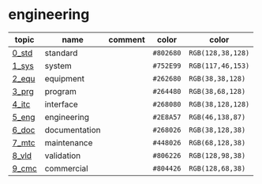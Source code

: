 # engineering

| topic             | name          | comment       |color      |color              |
| -----             | ----          | -------       |---        |---                |
| [0_std][eng_0_std]    | standard      |               |`#802680`  |`RGB(128,38,128)`  |
| [1_sys][eng_1_sys]    | system        |               |`#752E99`  |`RGB(117,46,153)`  |
| [2_equ][eng_2_equ]    | equipment     |               |`#262680`  |`RGB(38,38,128)`   |
| [3_prg][eng_3_prg]    | program       |               |`#264480`  |`RGB(38,68,128)`   |
| [4_itc][eng_4_ifc]    | interface     |               |`#268080`  |`RGB(38,128,128)`  |
| [5_eng][eng_5_eng]    | engineering   |               |`#2E8A57`  |`RGB(46,138,87)`   |
| [6_doc][eng_6_doc]    | documentation |               |`#268026`  |`RGB(38,128,38)`   |
| [7_mtc][eng_7_mtc]    | maintenance   |               |`#448026`  |`RGB(68,128,38)`   |
| [8_vld][eng_8_vld]    | validation    |               |`#806226`  |`RGB(128,98,38)`   |
| [9_cmc][eng_9_cmc]    | commercial    |               |`#804426`  |`RGB(128,68,38)`   |

[eng_0_std]: ./0_std/README.md
[eng_1_sys]: ./1_sys/README.md
[eng_2_equ]: ./2_equ/README.md
[eng_3_prg]: ./3_prg/README.md
[eng_4_ifc]: ./4_ifc/README.md
[eng_5_eng]: ./5_eng/README.md
[eng_6_doc]: ./6_doc/README.md
[eng_7_mtc]: ./7_mtc/README.md
[eng_8_vld]: ./8_vld/README.md
[eng_9_cmc]: ./9_cmc/README.md

